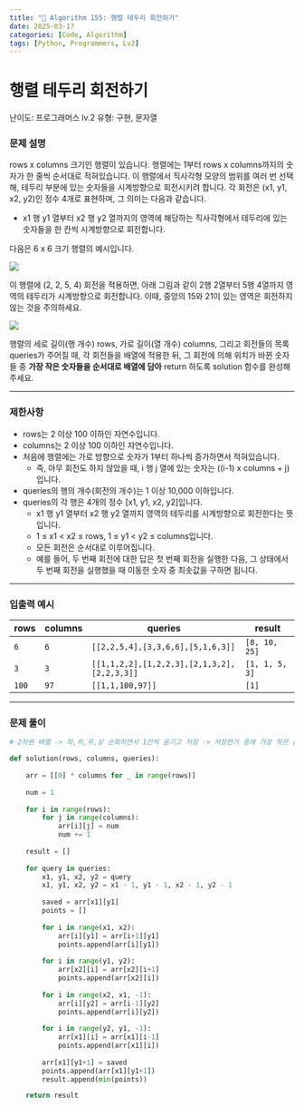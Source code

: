 ```yaml
---
title: "🧠 Algorithm 155: 행렬 테두리 회전하기"
date: 2025-03-17
categories: [Code, Algorithm]
tags: [Python, Programmers, Lv2]
---
```


# 행렬 테두리 회전하기

난이도: 프로그래머스 lv.2
유형: 구현, 문자열

### **문제 설명**

rows x columns 크기인 행렬이 있습니다. 행렬에는 1부터 rows x columns까지의 숫자가 한 줄씩 순서대로 적혀있습니다. 이 행렬에서 직사각형 모양의 범위를 여러 번 선택해, 테두리 부분에 있는 숫자들을 시계방향으로 회전시키려 합니다. 각 회전은 (x1, y1, x2, y2)인 정수 4개로 표현하며, 그 의미는 다음과 같습니다.

- x1 행 y1 열부터 x2 행 y2 열까지의 영역에 해당하는 직사각형에서 테두리에 있는 숫자들을 한 칸씩 시계방향으로 회전합니다.

다음은 6 x 6 크기 행렬의 예시입니다.

![](https://grepp-programmers.s3.ap-northeast-2.amazonaws.com/files/ybm/4c3c0fab-11f4-43b6-b290-6f4017e9379f/grid_example.png)

이 행렬에 (2, 2, 5, 4) 회전을 적용하면, 아래 그림과 같이 2행 2열부터 5행 4열까지 영역의 테두리가 시계방향으로 회전합니다. 이때, 중앙의 15와 21이 있는 영역은 회전하지 않는 것을 주의하세요.

![](https://grepp-programmers.s3.ap-northeast-2.amazonaws.com/files/ybm/962df137-5c71-4091-ad9f-8e322910c1ab/rotation_example.png)

행렬의 세로 길이(행 개수) rows, 가로 길이(열 개수) columns, 그리고 회전들의 목록 queries가 주어질 때, 각 회전들을 배열에 적용한 뒤, 그 회전에 의해 위치가 바뀐 숫자들 중 **가장 작은 숫자들을 순서대로 배열에 담아** return 하도록 solution 함수를 완성해주세요.

---

### 제한사항

- rows는 2 이상 100 이하인 자연수입니다.
- columns는 2 이상 100 이하인 자연수입니다.
- 처음에 행렬에는 가로 방향으로 숫자가 1부터 하나씩 증가하면서 적혀있습니다.
    - 즉, 아무 회전도 하지 않았을 때, i 행 j 열에 있는 숫자는 ((i-1) x columns + j)입니다.
- queries의 행의 개수(회전의 개수)는 1 이상 10,000 이하입니다.
- queries의 각 행은 4개의 정수 [x1, y1, x2, y2]입니다.
    - x1 행 y1 열부터 x2 행 y2 열까지 영역의 테두리를 시계방향으로 회전한다는 뜻입니다.
    - 1 ≤ x1 < x2 ≤ rows, 1 ≤ y1 < y2 ≤ columns입니다.
    - 모든 회전은 순서대로 이루어집니다.
    - 예를 들어, 두 번째 회전에 대한 답은 첫 번째 회전을 실행한 다음, 그 상태에서 두 번째 회전을 실행했을 때 이동한 숫자 중 최솟값을 구하면 됩니다.

---

### 입출력 예시

| rows | columns | queries | result |
| --- | --- | --- | --- |
| `6` | `6` | `[[2,2,5,4],[3,3,6,6],[5,1,6,3]]` | `[8, 10, 25]` |
| `3` | `3` | `[[1,1,2,2],[1,2,2,3],[2,1,3,2],[2,2,3,3]]` | `[1, 1, 5, 3]` |
| `100` | `97` | `[[1,1,100,97]]` | `[1]` |

---

### 문제 풀이

```python
# 2차원 배열 -> 좌,하,우,상 순회하면서 1칸씩 옴기고 저장 -> 저장한거 중에 가장 작은 값 저장

def solution(rows, columns, queries):
    
    arr = [[0] * columns for _ in range(rows)]
    
    num = 1
    
    for i in range(rows):
        for j in range(columns):
            arr[i][j] = num
            num += 1
            
    result = []
    
    for query in queries:
        x1, y1, x2, y2 = query
        x1, y1, x2, y2 = x1 - 1, y1 - 1, x2 - 1, y2 - 1
        
        saved = arr[x1][y1]
        points = []
        
        for i in range(x1, x2):
            arr[i][y1] = arr[i+1][y1]
            points.append(arr[i][y1])
            
        for i in range(y1, y2):
            arr[x2][i] = arr[x2][i+1]
            points.append(arr[x2][i])
            
        for i in range(x2, x1, -1):
            arr[i][y2] = arr[i-1][y2]
            points.append(arr[i][y2])
            
        for i in range(y2, y1, -1):
            arr[x1][i] = arr[x1][i-1]
            points.append(arr[x1][i])
        
        arr[x1][y1+1] = saved
        points.append(arr[x1][y1+1])
        result.append(min(points))      

    return result
```